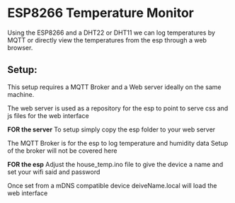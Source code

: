 # ESP8266 Temperature Monitor
Using the ESP8266 and a DHT22 or DHT11 we can log temperatures by MQTT or directly view the temperatures from the esp through a web browser.

## Setup:
This setup requires a MQTT Broker and a Web server ideally on the same machine.

The web server is used as a repository for the esp to point to serve css and js files for the web interface

**FOR the server**
To setup simply copy the esp folder to your web server

The MQTT Broker is for the esp to log temperature and humidity data 
Setup of the broker will not be covered here

**FOR the esp**
Adjust the house_temp.ino file to give the device a name and set your wifi said and password


Once set from a mDNS compatible device deiveName.local will load the web interface
